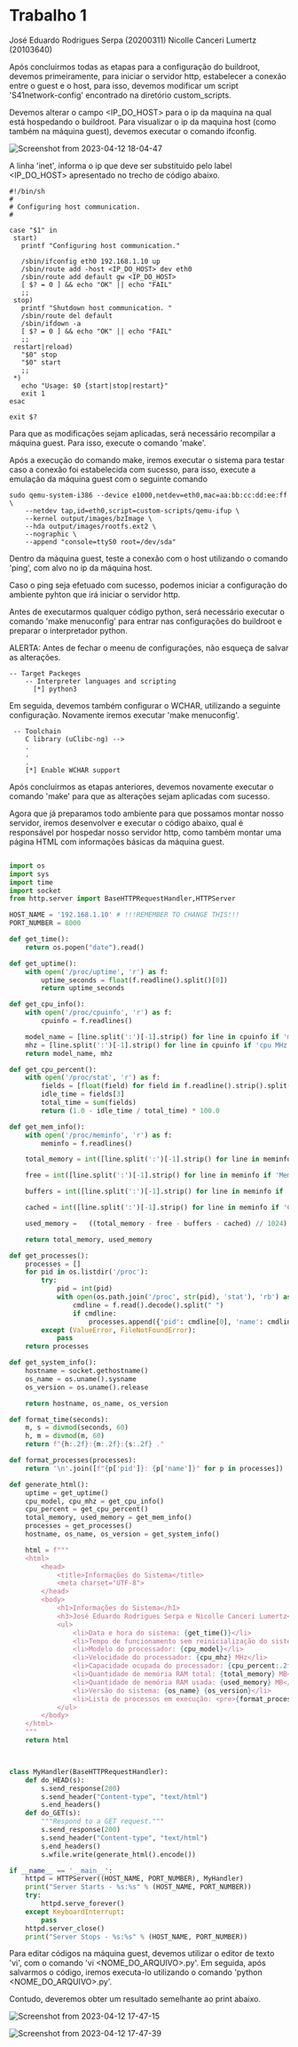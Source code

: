 # Trabalho 1
José Eduardo Rodrigues Serpa (20200311)
Nicolle Canceri Lumertz (20103640)

Após concluirmos todas as etapas para a configuração do buildroot, devemos primeiramente, para iniciar o servidor http, estabelecer a conexão entre o guest e o host, para isso, devemos modificar um script 'S41network-config' encontrado na diretório custom_scripts.

Devemos alterar o campo <IP_DO_HOST> para o ip da maquina na qual está hospedando o buildroot. Para visualizar o ip da maquina host (como também na máquina guest), devemos executar o comando ifconfig.

![Screenshot from 2023-04-12 18-04-47](https://user-images.githubusercontent.com/47951275/231584814-efaa7650-b296-4e76-8802-8fb0162c32fc.png)

A linha 'inet', informa o ip que deve ser substituido pelo label <IP_DO_HOST> apresentado no trecho de código abaixo.

 ```
 #!/bin/sh
#
# Configuring host communication.
#

case "$1" in
  start)
	printf "Configuring host communication."
	
	/sbin/ifconfig eth0 192.168.1.10 up
	/sbin/route add -host <IP_DO_HOST> dev eth0
	/sbin/route add default gw <IP_DO_HOST>
	[ $? = 0 ] && echo "OK" || echo "FAIL"
	;;
  stop)
	printf "Shutdown host communication. "
	/sbin/route del default
	/sbin/ifdown -a
	[ $? = 0 ] && echo "OK" || echo "FAIL"
	;;
  restart|reload)
	"$0" stop
	"$0" start
	;;
  *)
	echo "Usage: $0 {start|stop|restart}"
	exit 1
esac

exit $?

```

Para que as modificações sejam aplicadas, será necessário recompilar a máquina guest. Para isso, execute o comando 'make'.

Após a execução do comando make, iremos executar o sistema para testar caso a conexão foi estabelecida com sucesso, para isso, execute a emulação da máquina guest com o seguinte comando

```
sudo qemu-system-i386 --device e1000,netdev=eth0,mac=aa:bb:cc:dd:ee:ff \
	--netdev tap,id=eth0,script=custom-scripts/qemu-ifup \
	--kernel output/images/bzImage \
	--hda output/images/rootfs.ext2 \
	--nographic \
	--append "console=ttyS0 root=/dev/sda" 
```

Dentro da máquina guest, teste a conexão com o host utilizando o comando 'ping', com alvo no ip da máquina host.

Caso o ping seja efetuado com sucesso, podemos iniciar a configuração do ambiente pyhton que irá iniciar o servidor http.

Antes de executarmos qualquer código python, será necessário executar o comando 'make menuconfig' para entrar nas configurações do buildroot e preparar o interpretador python.

ALERTA: Antes de fechar o meenu de configurações, não esqueça de salvar as alterações.

```
-- Target Packeges
    -- Interpreter languages and scripting
      [*] python3 
```

Em seguida, devemos também configurar o WCHAR, utilizando a seguinte configuração. Novamente iremos executar 'make menuconfig'.

```
 -- Toolchain
    C library (uClibc-ng) -->
    .
    .
    .
    [*] Enable WCHAR support
```

Após concluirmos as etapas anteriores, devemos novamente executar o comando 'make' para que as alterações sejam aplicadas com sucesso.

Agora que já preparamos todo ambiente para que possamos montar nosso servidor, iremos desenvolver e executar o código abaixo, qual é responsável por hospedar nosso servidor http, como também montar uma página HTML com informações básicas da máquina guest. 

```python

import os
import sys
import time
import socket
from http.server import BaseHTTPRequestHandler,HTTPServer

HOST_NAME = '192.168.1.10' # !!!REMEMBER TO CHANGE THIS!!!
PORT_NUMBER = 8000

def get_time():
    return os.popen("date").read()

def get_uptime():
    with open('/proc/uptime', 'r') as f:
        uptime_seconds = float(f.readline().split()[0])
        return uptime_seconds

def get_cpu_info():
    with open('/proc/cpuinfo', 'r') as f:
        cpuinfo = f.readlines()

    model_name = [line.split(':')[-1].strip() for line in cpuinfo if 'model name' in line][0]
    mhz = [line.split(':')[-1].strip() for line in cpuinfo if 'cpu MHz' in line][0]
    return model_name, mhz

def get_cpu_percent():
    with open('/proc/stat', 'r') as f:
        fields = [float(field) for field in f.readline().strip().split()[1:]]
        idle_time = fields[3]
        total_time = sum(fields)
        return (1.0 - idle_time / total_time) * 100.0

def get_mem_info():
    with open('/proc/meminfo', 'r') as f:
        meminfo = f.readlines()

    total_memory = int([line.split(':')[-1].strip() for line in meminfo if 'MemTotal' in line][0].split()[0]) // 1024

    free = int([line.split(':')[-1].strip() for line in meminfo if 'MemFree' in line][0].split()[0])

    buffers = int([line.split(':')[-1].strip() for line in meminfo if 'Buffers' in line][0].split()[0])

    cached = int([line.split(':')[-1].strip() for line in meminfo if 'Cached' in line][0].split()[0])

    used_memory =   ((total_memory - free - buffers - cached) // 1024) * -1

    return total_memory, used_memory

def get_processes():
    processes = []
    for pid in os.listdir('/proc'):
        try:
            pid = int(pid)
            with open(os.path.join('/proc', str(pid), 'stat'), 'rb') as f:
                cmdline = f.read().decode().split(" ")
                if cmdline:
                    processes.append({'pid': cmdline[0], 'name': cmdline[1].strip("()")})
        except (ValueError, FileNotFoundError):
            pass
    return processes

def get_system_info():
    hostname = socket.gethostname()
    os_name = os.uname().sysname
    os_version = os.uname().release

    return hostname, os_name, os_version

def format_time(seconds):
    m, s = divmod(seconds, 60)
    h, m = divmod(m, 60)
    return f"{h:.2f}:{m:.2f}:{s:.2f} ."

def format_processes(processes):
    return '\n'.join([f"{p['pid']}: {p['name']}" for p in processes])

def generate_html():
    uptime = get_uptime()
    cpu_model, cpu_mhz = get_cpu_info()
    cpu_percent = get_cpu_percent()
    total_memory, used_memory = get_mem_info()
    processes = get_processes()
    hostname, os_name, os_version = get_system_info()

    html = f"""
    <html>
        <head>
            <title>Informações do Sistema</title>
            <meta charset="UTF-8">
        </head>
        <body>
            <h1>Informações do Sistema</h1>
            <h3>José Eduardo Rodrigues Serpa e Nicolle Canceri Lumertz</h3>
            <ul>
                <li>Data e hora do sistema: {get_time()}</li>
                <li>Tempo de funcionamento sem reinicialização do sistema:{format_time(uptime)}</li>
                <li>Modelo do processador: {cpu_model}</li>
                <li>Velocidade do processador: {cpu_mhz} MHz</li>
                <li>Capacidade ocupada do processador: {cpu_percent:.2f}%</li>
                <li>Quantidade de memória RAM total: {total_memory} MB</li>
                <li>Quantidade de memória RAM usada: {used_memory} MB</li>
                <li>Versão do sistema: {os_name} {os_version}</li>
                <li>Lista de processos em execução: <pre>{format_processes(processes)}</pre></li>
            </ul>
        </body>
    </html>
    """
    return html



class MyHandler(BaseHTTPRequestHandler):
    def do_HEAD(s):
        s.send_response(200)
        s.send_header("Content-type", "text/html")
        s.end_headers()
    def do_GET(s):
        """Respond to a GET request."""
        s.send_response(200)
        s.send_header("Content-type", "text/html")
        s.end_headers()
        s.wfile.write(generate_html().encode())

if __name__ == '__main__':
    httpd = HTTPServer((HOST_NAME, PORT_NUMBER), MyHandler)
    print("Server Starts - %s:%s" % (HOST_NAME, PORT_NUMBER))
    try:
        httpd.serve_forever()
    except KeyboardInterrupt:
        pass
    httpd.server_close()
    print("Server Stops - %s:%s" % (HOST_NAME, PORT_NUMBER))
```

Para editar códigos na máquina guest, devemos utilizar o editor de texto 'vi', com o comando 'vi <NOME_DO_ARQUIVO>.py'.
Em seguida, após salvarmos o código, iremos executa-lo utilizando o comando 'python <NOME_DO_ARQUIVO>.py'.

Contudo, deveremos obter um resultado semelhante ao print abaixo.

![Screenshot from 2023-04-12 17-47-15](https://user-images.githubusercontent.com/47951275/231582900-f4a72458-5f0a-4434-9fb1-2f0000815181.png)

![Screenshot from 2023-04-12 17-47-39](https://user-images.githubusercontent.com/47951275/231583399-6a72ee92-3b64-4372-9ac5-3f363b06191a.png)




